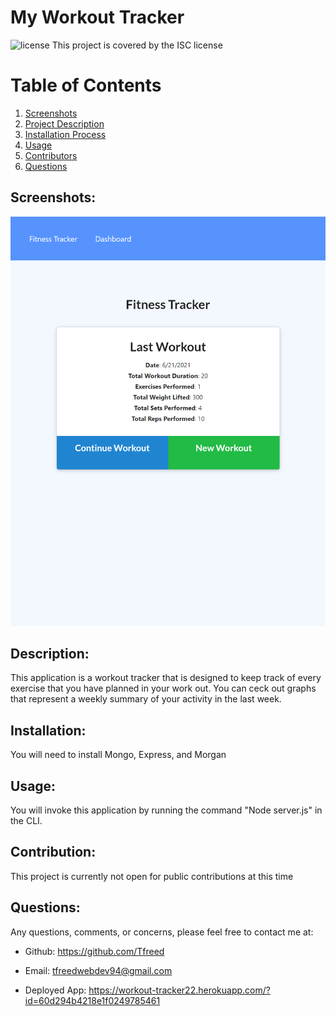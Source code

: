  # My Workout Tracker


![license](https://img.shields.io/badge/License--green?.svg) This project is covered by the ISC license

# Table of Contents
1. [Screenshots](#Screenshots)
2. [Project Description](#description)
3. [Installation Process](#installation)
4. [Usage](#usage)
5. [Contributors](#contribution)
6. [Questions](#questions)

## Screenshots: 
![](public/images/workout-tracker22.herokuapp.com__id=60d294b4218e1f0249785461.png)
## Description: 
This application is a workout tracker that is designed to keep track of every exercise that you have planned in your work out. You can ceck out graphs that represent a weekly summary of your activity in the last week.
## Installation: 
You will need to install Mongo, Express, and Morgan
## Usage: 
You will invoke this application by running the command "Node server.js" in the CLI.
## Contribution: 
This project is currently not open for public contributions at this time
## Questions: 
Any questions, comments, or concerns, please feel free to contact me at:
* Github: https://github.com/Tfreed

* Email: tfreedwebdev94@gmail.com

* Deployed App: https://workout-tracker22.herokuapp.com/?id=60d294b4218e1f0249785461


